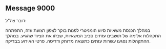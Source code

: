 ## Message 9000

דובר צה"ל:

במהלך הכנסת משאיות סיוע הומניטרי לפנות בוקר לצפון רצועת עזה, התפתחה התקהלות אלימה של תושבים עזתים סביב המשאיות, שבזזו את הציוד שהגיע. במהלך ההתקהלות נפגעו עשרות עזתים כתוצאה מדוחק ודריסה.
פרטי האירוע בבדיקה.

